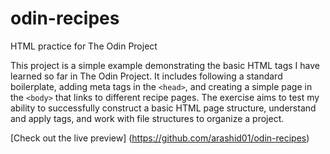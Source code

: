# odin-recipes
HTML practice for The Odin Project

This project is a simple example demonstrating the basic HTML tags I have learned so far in The Odin Project. It includes following a standard boilerplate, adding meta tags in the `<head>`, and creating a simple page in the `<body>` that links to different recipe pages.
The exercise aims to test my ability to successfully construct a basic HTML page structure, understand and apply tags, and work with file structures to organize a project.

[Check out the live preview] (https://github.com/arashid01/odin-recipes)